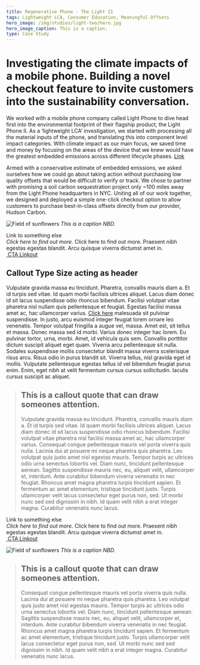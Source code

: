 ```yaml
---
title: Regenerative Phone - The Light II
tags: Lightweight LCA, Consumer Education, Meaningful Offsets
hero_image: /img/studies/light-two/hero.jpg
hero_image_caption: This is a caption.
type: Case Study
---
```

# Investigating the climate impacts of a mobile phone. Building a novel checkout feature to invite customers into the sustainability conversation.

We worked with a mobile phone company called Light Phone to dive head first into the environmental footprint of their flagship product, the Light Phone II. As a ‘lightweight LCA’ investigation, we started with processing all the material inputs of the phone, and translating this into component level impact categories. With climate impact as our main focus, we saved time and money by focusing on the areas of the device that we knew would have the greatest embedded emissions across different lifecycle phases. [Link](#)

Armed with a conservative estimate of embedded emissions, we asked ourselves how we could go about taking action without purchasing low quality offsets that would be difficult to verify or track. We chose to partner with promising a soil carbon sequestration project only ~100 miles away from the Light Phone headquarters in NYC. Uniting all of our work together, we designed and deployed a simple one-click checkout option to allow customers to purchase best-in-class offsets directly from our provider, Hudson Carbon.

![Field of sunflowers](/img/studies/light-two/sunflower.jpg)
*This is a caption NBD.*

<div className="callout-card">
    <aside>
        Link to something else
    </aside>
    <main>
        <i>
            Click here to find out more.
        </i>
        Click here to find out more. Praesent nibh egestas egestas blandit. Arcu quisque viverra dictumst amet in.
    </main>
    <a href="#">
        <img 
            alt=""
            src="/img/squiggle-arrow-right.svg"
        />
            CTA Linkout
    </a>
</div>

## Callout Type Size acting as header

Vulputate gravida massa eu tincidunt. Pharetra, convallis mauris diam a. Et id turpis sed vitae. Id quam morbi facilisis ultrices aliquet. Lacus diam donec id sit lacus suspendisse odio rhoncus bibendum. Facilisi volutpat vitae pharetra nisl nullam quis pellentesque et feugiat. Egestas facilisi massa amet ac, hac ullamcorper varius. [Click here](#) malesuada sit pulvinar suspendisse. In justo, arcu euismod integer feugiat lorem ornare leo venenatis. Tempor volutpat fringilla a augue vel, massa. Amet est, sit tellus et massa. Donec massa sed id morbi. Varius donec integer hac lorem. Eu pulvinar tortor, urna, morbi. Amet, id vehicula quis sem. Convallis porttitor dictum suscipit aliquet eget quam. Viverra arcu pellentesque sit nulla. Sodales suspendisse mollis consectetur blandit massa viverra scelerisque risus arcu. Risus odio in purus blandit sit. Viverra tellus, nisl gravida eget id mollis. Vulputate pellentesque egestas tellus id vel bibendum feugiat purus enim. Enim, eget nibh at velit fermentum cursus cursus sollicitudin. Iaculis cursus suscipit ac aliquet.

> ## This is a callout quote that can draw someones attention.
> Vulputate gravida massa eu tincidunt. Pharetra, convallis mauris diam a. Et id turpis sed vitae. Id quam morbi facilisis ultrices aliquet. Lacus diam donec id sit lacus suspendisse odio rhoncus bibendum. Facilisi volutpat vitae pharetra nisl facilisi massa amet ac, hac ullamcorper varius. Consequat congue pellentesque mauris vel porta viverra quis nulla. Lacinia dui at posuere mi neque pharetra quis pharetra. Leo volutpat quis justo amet nisl egestas mauris. Tempor turpis ac ultrices odio urna senectus lobortis vel. Diam nunc, tincidunt pellentesque aenean. Sagittis suspendisse mauris nec, eu, aliquet velit, ullamcorper et, interdum. Ante curabitur bibendum viverra venenatis in nec feugiat. Rhoncus amet magna pharetra turpis tincidunt sapien. Et fermentum ac amet elementum, tristique tincidunt justo. Turpis ullamcorper velit lacus consectetur eget purus non, sed. Ut morbi nunc sed sed dignissim in nibh. Id quam velit nibh a erat integer magna. Curabitur venenatis nunc lacus.

<div className="callout-card">
    <aside>
        Link to something else
    </aside>
    <main>
        <i>
            Click here to find out more.
        </i>
        Click here to find out more. Praesent nibh egestas egestas blandit. Arcu quisque viverra dictumst amet in.
    </main>
    <a href="#">
        <img 
            alt=""
            src="/img/squiggle-arrow-right.svg"
        />
            CTA Linkout
    </a>
</div>

![Field of sunflowers](/img/studies/light-two/sunflower.jpg)
*This is a caption NBD.*

> ## This is a callout quote that can draw someones attention.
> Consequat congue pellentesque mauris vel porta viverra quis nulla. Lacinia dui at posuere mi neque pharetra quis pharetra. Leo volutpat quis justo amet nisl egestas mauris. Tempor turpis ac ultrices odio urna senectus lobortis vel. Diam nunc, tincidunt pellentesque aenean. Sagittis suspendisse mauris nec, eu, aliquet velit, ullamcorper et, interdum. Ante curabitur bibendum viverra venenatis in nec feugiat. Rhoncus amet magna pharetra turpis tincidunt sapien. Et fermentum ac amet elementum, tristique tincidunt justo. Turpis ullamcorper velit lacus consectetur eget purus non, sed. Ut morbi nunc sed sed dignissim in nibh. Id quam velit nibh a erat integer magna. Curabitur venenatis nunc lacus.